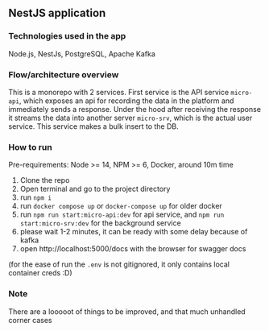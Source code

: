 ## NestJS application

### Technologies used in the app
Node.js, NestJs, PostgreSQL, Apache Kafka

### Flow/architecture overview
This is a monorepo with 2 services. First service is the API service ```micro-api```, which exposes an api for recording the data in the platform and immediately sends a response. Under the hood after receiving the response it streams the data into another server ```micro-srv```, which is the actual user service. This service makes a bulk insert to the DB.

### How to run
Pre-requirements: Node >= 14, NPM >= 6, Docker, around 10m time

1. Clone the repo
2. Open terminal and go to the project directory
3. run ```npm i```
4. run ```docker compose up``` or ```docker-compose up``` for older docker
5. run ```npm run start:micro-api:dev``` for api service, and ```npm run start:micro-srv:dev``` for the background service
6. please wait 1-2 minutes, it can be ready with some delay because of kafka
7. open http://localhost:5000/docs with the browser for swagger docs

(for the ease of run the ```.env``` is not gitignored, it only contains local container creds :D)

### Note
There are a looooot of things to be improved, and that much unhandled corner cases
